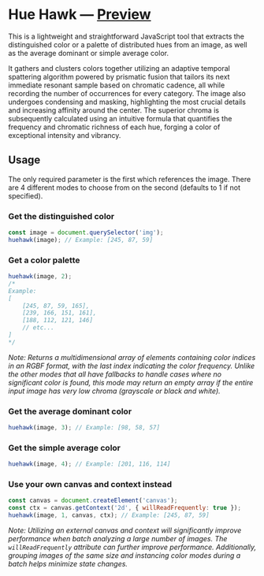 # Hue Hawk — [Preview](https://voormann.github.io/hue/)
This is a lightweight and straightforward JavaScript tool that extracts the distinguished color or a palette of distributed hues from an image, as well as the average dominant or simple average color.

It gathers and clusters colors together utilizing an adaptive temporal spattering algorithm powered by prismatic fusion that tailors its next immediate resonant sample based on chromatic cadence, all while recording the number of occurrences for every category. The image also undergoes condensing and masking, highlighting the most crucial details and increasing affinity around the center. The superior chroma is subsequently calculated using an intuitive formula that quantifies the frequency and chromatic richness of each hue, forging a color of exceptional intensity and vibrancy.

## Usage
The only required parameter is the first which references the image. There are 4 different modes to choose from on the second (defaults to 1 if not specified).

### Get the distinguished color
```js
const image = document.querySelector('img');
huehawk(image); // Example: [245, 87, 59]
```

### Get a color palette
```js
huehawk(image, 2);
/*
Example:
[
    [245, 87, 59, 165],
    [239, 166, 151, 161],
    [188, 112, 121, 146]
    // etc...
]
*/
```
*Note: Returns a multidimensional array of elements containing color indices in an RGBF format, with the last index indicating the color frequency. Unlike the other modes that all have fallbacks to handle cases where no significant color is found, this mode may return an empty array if the entire input image has very low chroma (grayscale or black and white).*

### Get the average dominant color
```js
huehawk(image, 3); // Example: [98, 58, 57]
```

### Get the simple average color
```js
huehawk(image, 4); // Example: [201, 116, 114]
```

### Use your own canvas and context instead
```js
const canvas = document.createElement('canvas');
const ctx = canvas.getContext('2d', { willReadFrequently: true });
huehawk(image, 1, canvas, ctx); // Example: [245, 87, 59]
```
*Note: Utilizing an external canvas and context will significantly improve performance when batch analyzing a large number of images. The `willReadFrequently` attribute can further improve performance. Additionally, grouping images of the same size and instancing color modes during a batch helps minimize state changes.*
